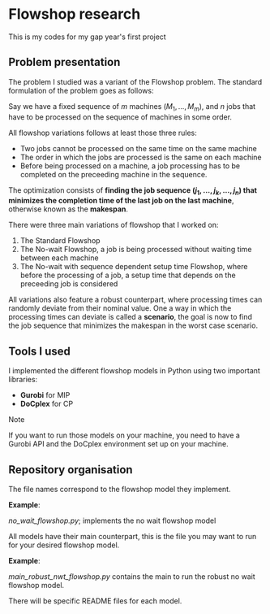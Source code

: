# Flowshop research
This is my codes for my gap year's first project

## Problem presentation
  The problem I studied was a variant of the Flowshop problem.
  The standard formulation of the problem goes as follows:
  
  Say we have a fixed sequence of $m$ machines $(M_{1}, \ldots, M_{m})$, and $n$ jobs that have to be processed on the sequence of machines in some order.

  All flowshop variations follows at least those three rules:
  - Two jobs cannot be processed on the same time on the same machine
  - The order in which the jobs are processed is the same on each machine
  - Before being processed on a machine, a job processing has to be completed on the preceeding machine in the sequence.

  The optimization consists of **finding the job sequence $(j_{1}, \ldots, j_{k}, \ldots, j_{n})$ that minimizes the completion time of the last job on the last machine**, otherwise known as the **makespan**.

  There were three main variations of flowshop that I worked on:
  1. The Standard Flowshop
  2. The No-wait Flowshop, a job is being processed without waiting time between each machine
  3. The No-wait with sequence dependent setup time Flowshop, where before the processing of a job, a setup time that depends on the preceeding job is considered

  All variations also feature a robust counterpart, where processing times can randomly deviate from their nominal value. One a way in which the processing times can deviate is called a **scenario**, the goal is now to find the job sequence that minimizes the makespan in the worst case scenario.

## Tools I used

  I implemented the different flowshop models in Python using two important libraries:
  - __Gurobi__ for MIP
  - __DoCplex__ for CP

  >[!NOTE]
>If you want to run those models on your machine, you need to have a Gurobi API and the DoCplex environment set up on your machine.
  
## Repository organisation

  The file names correspond to the flowshop model they implement.

  __Example__:
  
  _no_wait_flowshop.py_; implements the no wait flowshop model

  All models have their main counterpart, this is the file you may want to run for your desired flowshop model.

  __Example__:
  
  _main_robust_nwt_flowshop.py_ contains the main to run the robust no wait flowshop model.

  There will be specific README files for each model.


